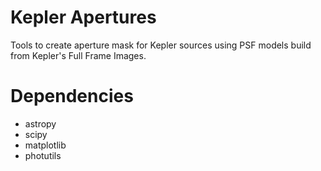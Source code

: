 # Kepler Apertures

Tools to create aperture mask for Kepler sources using PSF models build from Kepler's
Full Frame Images.

# Dependencies
* astropy
* scipy
* matplotlib
* photutils

